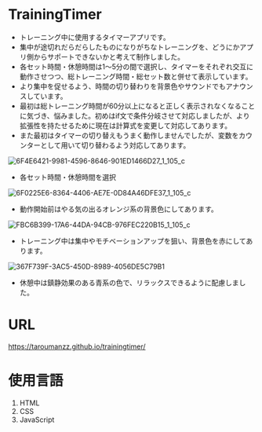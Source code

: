 # TrainingTimer
- トレーニング中に使用するタイマーアプリです。
- 集中が途切れだらだらしたものになりがちなトレーニングを、どうにかアプリ側からサポートできないかと考えて制作しました。
- 各セット時間・休憩時間は1〜5分の間で選択し、タイマーをそれぞれ交互に動作させつつ、総トレーニング時間・総セット数と併せて表示しています。
- より集中を促せるよう、時間の切り替わりを背景色やサウンドでもアナウンスしています。
- 最初は総トレーニング時間が60分以上になると正しく表示されなくなることに気づき、悩みました。初めはif文で条件分岐させて対応しましたが、より拡張性を持たせるために現在は計算式を変更して対応してあります。
- また最初はタイマーの切り替えもうまく動作しませんでしたが、変数をカウンターとして用いて切り替わるよう対応してあります。<br>

![6F4E6421-9981-4596-8646-901ED1466D27_1_105_c](https://github.com/taroumanzz/myportfolio/assets/132829933/0505ba70-021a-46b8-b6c6-0fd54f117417)
- 各セット時間・休憩時間を選択  

![6F0225E6-8364-4406-AE7E-0D84A46DFE37_1_105_c](https://github.com/taroumanzz/myportfolio/assets/132829933/20779aae-eeae-4089-81be-146c8153362d)
- 動作開始前はやる気の出るオレンジ系の背景色にしてあります。  

![FBC6B399-17A6-44DA-94CB-976FEC220B15_1_105_c](https://github.com/taroumanzz/myportfolio/assets/132829933/755eaaaa-cb02-4ae2-955b-c84cff06eab4)
- トレーニング中は集中やモチベーションアップを狙い、背景色を赤にしてあります。  

![367F739F-3AC5-450D-8989-4056DE5C79B1](https://github.com/taroumanzz/myportfolio/assets/132829933/31d2614d-c338-4bf0-a9e7-d321cae8f9ba)
- 休憩中は鎮静効果のある青系の色で、リラックスできるように配慮しました。  

# URL
https://taroumanzz.github.io/trainingtimer/

# 使用言語
1. HTML
2. CSS
3. JavaScript
